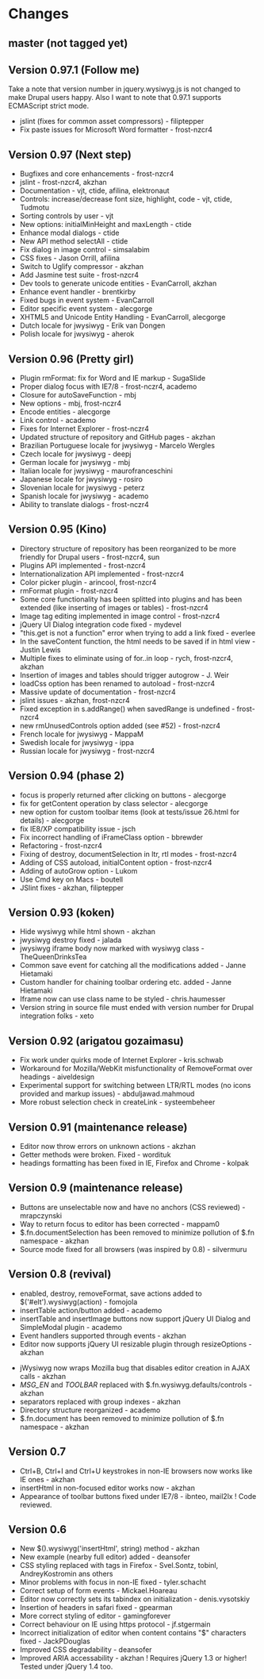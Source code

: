 # Changes

## master (not tagged yet)

## Version 0.97.1 (Follow me)

Take a note that version number in jquery.wysiwyg.js is not changed to make Drupal users happy.
Also I want to note that 0.97.1 supports ECMAScript strict mode.

* jslint (fixes for common asset compressors) - filiptepper
* Fix paste issues for Microsoft Word formatter - frost-nzcr4

## Version 0.97 (Next step)

* Bugfixes and core enhancements - frost-nzcr4
* jslint - frost-nzcr4, akzhan
* Documentation - vjt, ctide, afilina, elektronaut
* Controls: increase/decrease font size, highlight, code - vjt, ctide, Tudmotu
* Sorting controls by user - vjt
* New options: initialMinHeight and maxLength - ctide
* Enhance modal dialogs - ctide
* New API method selectAll - ctide
* Fix dialog in image control - simsalabim
* CSS fixes - Jason Orrill, afilina
* Switch to Uglify compressor - akzhan
* Add Jasmine test suite - frost-nzcr4
* Dev tools to generate unicode entities - EvanCarroll, akzhan
* Enhance event handler - brentkirby
* Fixed bugs in event system - EvanCarroll
* Editor specific event system - alecgorge
* XHTML5 and Unicode Entity Handling - EvanCarroll, alecgorge
* Dutch locale for jwysiwyg - Erik van Dongen
* Polish locale for jwysiwyg - aherok

## Version 0.96 (Pretty girl)

* Plugin rmFormat: fix for Word and IE markup - SugaSlide
* Proper dialog focus with IE7/8 - frost-nczr4, academo
* Closure for autoSaveFunction - mbj
* New options - mbj, frost-nczr4
* Encode entities - alecgorge
* Link control - academo
* Fixes for Internet Explorer - frost-nczr4
* Updated structure of repository and GitHub pages - akzhan
* Brazilian Portuguese locale for jwysiwyg - Marcelo Wergles
* Czech locale for jwysiwyg - deepj
* German locale for jwysiwyg - mbj
* Italian locale for jwysiwyg - maurofranceschini
* Japanese locale for jwysiwyg - rosiro
* Slovenian locale for jwysiwyg - peterz
* Spanish locale for jwysiwyg - academo
* Ability to translate dialogs - frost-nczr4

## Version 0.95 (Kino)

* Directory structure of repository has been reorganized to be more friendly for Drupal users - frost-nzcr4, sun
* Plugins API implemented - frost-nzcr4
* Internationalization API implemented - frost-nzcr4
* Color picker plugin - arincool, frost-nzcr4
* rmFormat plugin - frost-nzcr4
* Some core functionality has been splitted into plugins and has been extended (like inserting of images or tables) - frost-nzcr4
* Image tag editing implemented in image control - frost-nzcr4
* jQuery UI Dialog integration code fixed - mydevel
* "this.get is not a function" error when trying to add a link fixed - everlee
* In the saveContent function, the html needs to be saved if in html view - Justin Lewis
* Multiple fixes to eliminate using of for..in loop - rych, frost-nzcr4, akzhan
* Insertion of images and tables should trigger autogrow - J. Weir
* loadCss option has been renamed to autoload - frost-nzcr4
* Massive update of documentation - frost-nzcr4
* jslint issues - akzhan, frost-nzcr4
* Fixed exception in s.addRange() when savedRange is undefined - frost-nzcr4
* new rmUnusedControls option added (see #52) - frost-nzcr4
* French locale for jwysiwyg - MappaM
* Swedish locale for jwysiwyg - ippa
* Russian locale for jwysiwyg - frost-nzcr4

## Version 0.94 (phase 2)

* focus is properly returned after clicking on buttons - alecgorge
* fix for getContent operation by class selector - alecgorge
* new option for custom toolbar items (look at tests/issue 26.html for details) - alecgorge
* fix IE8/XP compatibility issue - jsch
* Fix incorrect handling of iFrameClass option - bbrewder
* Refactoring - frost-nzcr4
* Fixing of destroy, documentSelection in ltr, rtl  modes - frost-nzcr4
* Adding of CSS autoload, initialContent option - frost-nzcr4
* Adding of autoGrow option - Lukom
* Use Cmd key on Macs - boutell
* JSlint fixes - akzhan, filiptepper

## Version 0.93 (koken)

* Hide wysiwyg while html shown - akzhan
* jwysiwyg destroy fixed - jalada
* jwysiwyg iframe body now marked with wysiwyg class - TheQueenDrinksTea
* Common save event for catching all the modifications added - Janne Hietamaki
* Custom handler for chaining toolbar ordering etc. added - Janne Hietamaki
* Iframe now can use class name to be styled - chris.haumesser
* Version string in source file must ended with version number for Drupal integration folks - xeto

## Version 0.92 (arigatou gozaimasu)

* Fix work under quirks mode of Internet Explorer - kris.schwab
* Workaround for Mozilla/WebKit misfunctionality of RemoveFormat over headings - aiveldesign
* Experimental support for switching between LTR/RTL modes (no icons provided and markup issues) - abduljawad.mahmoud
* More robust selection check in createLink - systeembeheer

## Version 0.91 (maintenance release)

* Editor now throw errors on unknown actions - akzhan
* Getter methods were broken. Fixed - wordituk
* headings formatting has been fixed in IE, Firefox and Chrome - kolpak

## Version 0.9 (maintenance release)

* Buttons are unselectable now and have no anchors (CSS reviewed) - mrapczynski
* Way to return focus to editor has been corrected - mappam0
* $.fn.documentSelection has been removed to minimize pollution of $.fn namespace - akzhan
* Source mode fixed for all browsers (was inspired by 0.8)  - silvermuru

## Version 0.8 (revival)

+ enabled, destroy, removeFormat, save actions added to $('#elt').wysiwyg(action) - fomojola
+ insertTable action/button added - academo
+ insertTable and insertImage buttons now support jQuery UI Dialog and SimpleModal plugin - academo
+ Event handlers supported through events - akzhan
+ Editor now supports jQuery UI resizable plugin through resizeOptions - akzhan
* jWysiwyg now wraps Mozilla bug that disables editor creation in AJAX calls - akzhan
* *MSG_EN* and *TOOLBAR* replaced with $.fn.wysiwyg.defaults/controls - akzhan
* separators replaced with group indexes - akzhan
* Directory structure reorganized - academo
* $.fn.document has been removed to minimize pollution of $.fn namespace - akzhan

## Version 0.7

* Ctrl+B, Ctrl+I and Ctrl+U keystrokes in non-IE browsers now works like IE ones - akzhan
* insertHtml in non-focused editor works now - akzhan
* Appearance of toolbar buttons fixed under IE7/8 - ibnteo, mail2lx
! Code reviewed.

## Version 0.6

* New $().wysiwyg('insertHtml', string) method - akzhan
* New example (nearby full editor) added - deansofer
* CSS styling replaced with tags in Firefox -  Svel.Sontz, tobinl, AndreyKostromin ans others
* Minor problems with focus in non-IE fixed - tyler.schacht
* Correct setup of form events - Mickael.Hoareau
* Editor now correctly sets its tabindex on initialization - denis.vysotskiy
* Insertion of headers in safari fixed - gpearman
* More correct styling of editor - gamingforever
* Correct behaviour on IE using https protocol - jf.stgermain
* Incorrect initialization of editor when content contains "$" characters fixed - JackPDouglas
* Improved CSS degradability - deansofer
* Improved ARIA accessability - akzhan
! Requires jQuery 1.3 or higher! Tested under jQuery 1.4 too.

